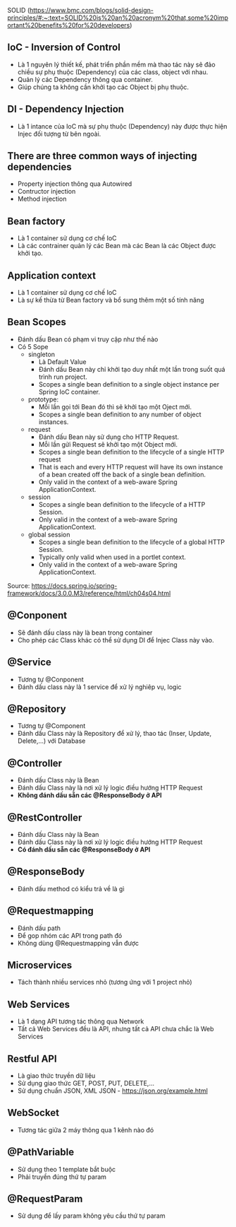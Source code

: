 SOLID (https://www.bmc.com/blogs/solid-design-principles/#:~:text=SOLID%20is%20an%20acronym%20that,some%20important%20benefits%20for%20developers)

## IoC - Inversion of Control
- Là 1 nguyên lý thiết kế, phát triển phần mềm mà thao tác này sẽ đảo chiều sự phụ thuộc (Dependency) của các class, object với nhau.
- Quản lý các Dependency thông qua container.
- Giúp chúng ta không cần khởi tạo các Object bị phụ thuộc.

## DI - Dependency Injection
- Là 1 intance của IoC mà sự phụ thuộc (Dependency) này được thực hiện Injec đối tượng từ bên ngoài.

## There are three common ways of injecting dependencies
- Property injection thông qua Autowired
- Contructor injection
- Method injection

## Bean factory
- Là 1 container sử dụng cơ chế IoC
- Là các contrainer quản lý các Bean mà các Bean là các Object được khởi tạo.

## Application context
- Là 1 container sử dụng cơ chế IoC
- Là sự kế thừa từ Bean factory và bổ sung thêm một số tính năng
 
## Bean Scopes 
- Đánh dấu Bean có phạm vi truy cập như thế nào
- Có 5 Sope
  - singleton 
    - Là Default Value
    - Đánh dấu Bean này chỉ khởi tạo duy nhất một lần trong suốt quá trình run project.
    - Scopes a single bean definition to a single object instance per Spring IoC container.
  - prototype:
    - Mỗi lần gọi tới Bean đó thì sẽ khởi tạo một Oject mới.
    - Scopes a single bean definition to any number of object instances.
  - request
    - Đánh dấu Bean này sử dụng cho HTTP Request.
    - Mỗi lần gửi Request sẽ khởi tạo một Object mới.
    - Scopes a single bean definition to the lifecycle of a single HTTP request 
    - That is each and every HTTP request will have its own instance of a bean created off the back of a single bean definition. 
    - Only valid in the context of a web-aware Spring ApplicationContext.
  - session
    - Scopes a single bean definition to the lifecycle of a HTTP Session. 
    - Only valid in the context of a web-aware Spring ApplicationContext. 
  - global session
    - Scopes a single bean definition to the lifecycle of a global HTTP Session. 
    - Typically only valid when used in a portlet context. 
    - Only valid in the context of a web-aware Spring ApplicationContext.

Source: https://docs.spring.io/spring-framework/docs/3.0.0.M3/reference/html/ch04s04.html

## @Conponent
- Sẽ đánh dấu class này là bean trong container 
- Cho phép các Class khác có thể sử dụng DI để Injec Class này vào.

## @Service
- Tương tự @Conponent
- Đánh dấu class này là 1 service để xử lý nghiêp vụ, logic

## @Repository
- Tương tự @Component 
- Đánh dấu Class này là Repository để xử lý, thao tác (Inser, Update, Delete,...) với Database  

## @Controller
- Đánh dấu Class này là Bean
- Đánh dấu Class này là nơi xử lý logic điều hướng HTTP Request
- **Không đánh dấu sẵn các @ResponseBody ở API**

## @RestController
- Đánh dấu Class này là Bean
- Đánh dấu Class này là nơi xử lý logic điều hướng HTTP Request
- **Có đánh dấu sẵn các @ResponseBody ở API**

## @ResponseBody
- Đánh dấu method có kiểu trả về là gì

## @Requestmapping
- Đánh dấu path 
- Để gop nhóm các API trong path đó
- Không dùng @Requestmapping vẫn được

## Microservices
- Tách thành nhiều services nhỏ (tương ứng với 1 project nhỏ)

## Web Services 
- Là 1 dạng API tương tác thông qua Network
- Tất cả Web Services đều là API, nhưng tất cả API chưa chắc là Web Services

## Restful API
- Là giao thức truyền dữ liệu
- Sử dụng giao thức GET, POST, PUT, DELETE,...
- Sử dụng chuẩn JSON, XML
JSON - https://json.org/example.html

## WebSocket
- Tương tác giữa 2 máy thông qua 1 kênh nào đó

## @PathVariable
- Sử dụng theo 1 template bắt buộc 
- Phải truyền đúng thứ tự param

## @RequestParam
- Sử dụng để lấy param không yêu cầu thứ tự param